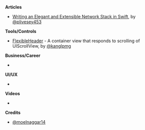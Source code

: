 
**Articles**

* [Writing an Elegant and Extensible Network Stack in Swift](https://medium.com/@peterlivesey/writing-an-elegant-and-extensible-network-stack-in-swift-e2f5d9ab3ea9), by  [@plivesey453](https://twitter.com/plivesey453)

**Tools/Controls**

* [FlexibleHeader](https://github.com/k-lpmg/FlexibleHeader) - A container view that responds to scrolling of UIScrollView, by [@kanglpmg](https://twitter.com/kanglpmg)

**Business/Career**

* 

**UI/UX**

* 

**Videos**

*

**Credits**

* [@moelnaggar14](https://github.com/MoElnaggar14)
